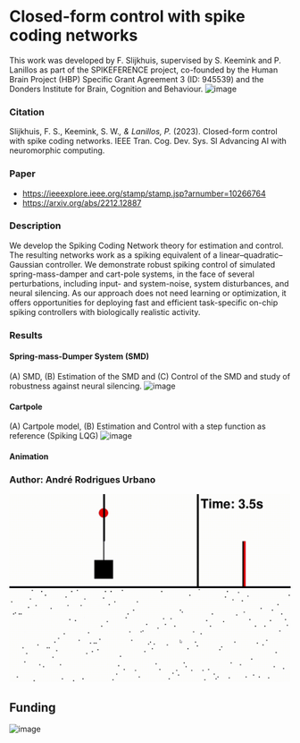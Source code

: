 # Closed-form control with spike coding networks
This work was developed by F. Slijkhuis, supervised by S. Keemink and P. Lanillos as part of the SPIKEFERENCE project, co-founded by the Human Brain Project (HBP) Specific Grant Agreement 3 (ID: 945539) and the Donders Institute for Brain, Cognition and Behaviour.
![image](https://github.com/FSSlijkhuis/SCN_estimation_and_control/assets/63585846/17553370-c32a-485f-a8a7-ce4340977e84)

### Citation
Slijkhuis, F. S., Keemink, S. W.*, & Lanillos, P.* (2023). Closed-form control with spike coding networks. IEEE Tran. Cog. Dev. Sys. SI Advancing AI with neuromorphic computing.
### Paper
- https://ieeexplore.ieee.org/stamp/stamp.jsp?arnumber=10266764
- https://arxiv.org/abs/2212.12887

### Description
We develop the Spiking Coding Network theory for estimation and control. The resulting networks work as a spiking equivalent of a linear–quadratic–Gaussian
controller. We demonstrate robust spiking control of simulated spring-mass-damper and cart-pole systems, in the face of several perturbations, including input- and system-noise, system disturbances, and neural silencing. As our approach does not need learning or optimization, it offers opportunities for deploying fast and efficient task-specific on-chip spiking controllers with biologically realistic activity.

### Results
#### Spring-mass-Dumper System (SMD)
(A) SMD, (B) Estimation of the SMD and (C) Control of the SMD and study of robustness against neural silencing.
![image](https://github.com/FSSlijkhuis/SCN_estimation_and_control/assets/63585846/a0d1f4fe-f9c3-4049-81c8-bff32706f9ae)

#### Cartpole
(A) Cartpole model, (B) Estimation and Control with a step function as reference (Spiking LQG)
![image](https://github.com/FSSlijkhuis/SCN_estimation_and_control/assets/63585846/c411a46d-3f4e-44dc-9def-8b356bb32806)

#### Animation
### Author: André Rodrigues Urbano

![SCN Carpole control Demo](demo/SCN-Cartpole-Demo.gif)

## Funding
![image](https://github.com/FSSlijkhuis/SCN_estimation_and_control/assets/63585846/8c316539-04fc-48ec-b3f2-0a18fe63f172)
